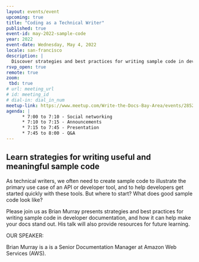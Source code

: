 ```yaml
---
layout: events/event
upcoming: true
title: "Coding as a Technical Writer"
published: true
event-id: may-2022-sample-code
year: 2022
event-date: Wednesday, May 4, 2022
locale: san-francisco
description: |
  Discover strategies and best practices for writing sample code in developer documentation.
rsvp_open: true
remote: true
zoom:
 tbd: true
# url: meeting_url
# id: meeting_id
# dial-in: dial_in_num
meetup-link: https://www.meetup.com/Write-the-Docs-Bay-Area/events/285255019/
agenda: |
      * 7:00 to 7:10 - Social networking
      * 7:10 to 7:15 - Announcements
      * 7:15 to 7:45 - Presentation
      * 7:45 to 8:00 - Q&A
---
```


## Learn strategies for writing useful and meaningful sample code

As technical writers, we often need to create sample code to illustrate the primary use case of an API or developer tool, and to help developers get started quickly with these tools. But where to start? What does good sample code look like?

Please join us as Brian Murray presents strategies and best practices for writing sample code in developer documentation, and how it can help make your docs stand out. His talk will also provide resources for future learning.

OUR SPEAKER:

Brian Murray is a is a Senior Documentation Manager at Amazon Web Services (AWS). 
